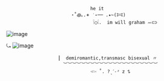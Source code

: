 
                                              
                                   he it        
                            ⋆˚꩜｡.𖥔 ݁ ˖── .✦~(𐂯) 
                                    𓌉◯𓇋.  im will graham ꕀ⊂⊃
![image](https://github.com/user-attachments/assets/0ce15963-99b0-4a14-a7b4-f5d922bdbd73) 


                                        
⤿
![image](https://github.com/user-attachments/assets/8b468b2e-719d-4c55-a9d9-4fd2693cc7e7)


       
                       ┋  demiromantic,transmasc bisexual 〃
                         ︶︶︶︶︶︶︶︶︶︶︶︶︶︶︶︶︶︶︶︶︶
                                   𓆟 ˚. ?ˎˊ˗ᶻ 𝗓 𐰁 





